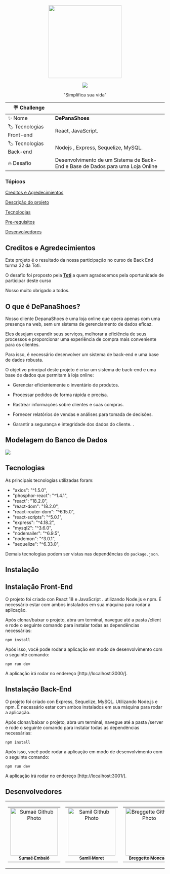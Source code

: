<div align= "center">
<img src= "https://scontent.fcaw6-1.fna.fbcdn.net/v/t39.30808-6/381419616_6883997278330030_7796970078404558104_n.jpg?_nc_cat=103&ccb=1-7&_nc_sid=49d041&_nc_eui2=AeG1RqXHoibWf4Tdj6FQaxH-cJWPGArH4CZwlY8YCsfgJn5dBRNss6zwkVFIfqcRrADfdt00EsDaIX4nfczymjVb&_nc_ohc=o2nAF_jft9sAX-TTdMw&_nc_ht=scontent.fcaw6-1.fna&oh=00_AfDO83G15WKlzhba7ldzRs7wam0qyS0m2FJUHiRma-T1PA&oe=65114BCD" width="230px"/>
</div> 

<p align="center">
<img src="http://img.shields.io/static/v1?label=STATUS&message=EM%20DESENVOLVIMENTO&color=GREEN&style=for-the-badge"/>
</p>
<p align="center">
"Simplifica sua vida"
</p> 

| :placard: Challenge |     |
| -------------  | --- |
| :sparkles: Nome        | **DePanaShoes**
| :label: Tecnologias Front-end | React, JavaScript.
| :label: Tecnologias Back-end | Nodejs , Express, Sequelize, MySQL.
| :fire: Desafio     | Desenvolvimento de um Sistema de Back-End e Base de Dados para uma Loja Online


<h3>Tópicos</h3>

<a href="#Cre">Creditos e Agredecimientos</a>

<a href="#Descrip">Descrição do projeto</a>

<a href="#Tec">Tecnologias</a>

<a href="#Pre">Pre-requisitos</a>

<a href="#Dev">Desenvolvedores</a>



<h2 id= Cred> Creditos e Agredecimientos</h2>

Este projeto é o resultado da nossa participação no curso de Back End turma 32 da Toti. 

O desafio foi proposto pela [**Toti**](https://totidiversidade.com.br/) a quem agradecemos pela oportunidade de participar deste curso

Nosso muito obrigado a todos.

<h2 id= Descrip> O que é DePanaShoes?</h2>

Nosso cliente DepanaShoes é uma loja online que opera apenas com uma presença na web, sem um sistema de gerenciamento de dados eficaz. 

Eles desejam expandir seus serviços, melhorar a eficiência de seus processos e proporcionar uma experiência de compra mais conveniente para os clientes. 

Para isso, é necessário desenvolver um sistema de back-end e uma base de dados robusta.

O objetivo principal deste projeto é criar um sistema de back-end e uma base de dados que permitam à loja online:

- Gerenciar eficientemente o inventário de produtos.

- Processar pedidos de forma rápida e precisa.

- Rastrear informações sobre clientes e suas compras.

- Fornecer relatórios de vendas e análises para tomada de decisões.

- Garantir a segurança e integridade dos dados do cliente.
.

<h2 id= modelo> Modelagem do Banco de Dados</h2>

![](https://github.com/gilbonett/server/assets/101142283/d789e55b-fbc4-4ee6-8e3c-0ddd54b06f45)

<h2 id= Tec>Tecnologias</h2>

As principais tecnologias utilizadas foram:

- "axios": "^1.5.0",
- "phosphor-react": "^1.4.1",
- "react": "18.2.0",
- "react-dom": "18.2.0",
- "react-router-dom": "^6.15.0",
- "react-scripts": "^5.0.1",
- "express": "^4.18.2",
- "mysql2": "^3.6.0",
- "nodemailer": "^6.9.5",
- "nodemon": "^3.0.1",
- "sequelize": "^6.33.0",

Demais tecnologias podem ser vistas nas dependências do `package.json`.

<h2 id= Pre>Instalação</h2>

## Instalação Front-End

O projeto foi criado con React 18 e JavaScript . utilizando Node.js e npm. É necessário estar com ambos instalados em sua máquina para rodar a aplicação.

Após clonar/baixar o projeto, abra um terminal, navegue até a pasta /client e rode o seguinte comando para instalar todas as dependências necessárias:

    npm install

Após isso, você pode rodar a aplicação em modo de desenvolvimento com o seguinte comando:

    npm run dev
A aplicação irá rodar no endereço [http://localhost:3000/].

## Instalação Back-End

O projeto foi criado con Express, Sequelize, MySQL. Utilizando Node.js e npm. É necessário estar com ambos instalados em sua máquina para rodar a aplicação.

Após clonar/baixar o projeto, abra um terminal, navegue até a pasta /server e rode o seguinte comando para instalar todas as dependências necessárias:

    npm install

Após isso, você pode rodar a aplicação em modo de desenvolvimento com o seguinte comando:

    npm run dev
A aplicação irá rodar no endereço [http://localhost:3001/].

<h2 id= Dev>Desenvolvedores</h2>
<table>
  <tr>
    <td>
      <!-- Primeiro card -->
      <table>
        <tr>
          <td align="center">
            <a href="https://avatars.githubusercontent.com/u/82430136?v=4">
              <img src="https://avatars.githubusercontent.com/u/82430136?v=4 "width="150px;" alt="Sumaé Github Photo"/>
            </a>
            <br>
            <a href="linkedin.com/in/sumae-embalo-9831211a5">
              <sub>
                <b>Sumaé Embaló</b>
              </sub>
            </a>
          </td>
        </tr>
      </table>
    </td>
    <td>
      <!-- Segundo card -->
      <table>
        <tr>
          <td align="center">
            <a href="https://github.com/SamilMoret">
              <img src="https://avatars.githubusercontent.com/u/105180420?v=4" width="150px;" alt="Samil Github Photo"/>
            </a>
            <br>
            <a href="https://www.linkedin.com/in/samil-alberto-moret-cueche-86279a60/">
              <sub>
                <b>Samil Moret</b>
              </sub>
            </a>
          </td>
        </tr>
      </table>
    </td>
    <td>
      <!-- Terceiro card -->
      <table>
        <tr>
          <td align="center">
            <a href="https://github.com/breggette">
              <img src="https://avatars.githubusercontent.com/u/131926512?v=4" width="150px;" alt="Breggette Github Photo"/>
            </a>
            <br>
            <a href="https://www.linkedin.com/in/breggette-moncada-0bbb84287/">
              <sub>
                <b>Breggette Moncada</b>
              </sub>
            </a>
          </td>
        </tr>
      </table>
    </td>
    <td>
</table>




